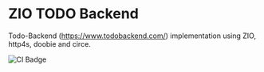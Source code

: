 # ZIO TODO Backend

Todo-Backend (https://www.todobackend.com/) implementation using ZIO, http4s, doobie and circe.

![CI Badge](https://github.com/mschuwalow/zio-todo-backend/actions/workflows/ci.yml/badge.svg?branch=main)
